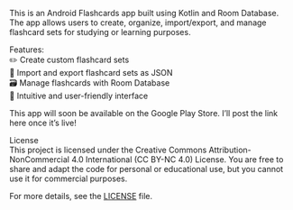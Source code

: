 This is an Android Flashcards app built using Kotlin and Room Database. The app allows users to create, organize, import/export, and manage flashcard sets for studying or learning purposes.  

Features:  
✏️ Create custom flashcard sets  
🔄 Import and export flashcard sets as JSON  
🗃️ Manage flashcards with Room Database  
🎨 Intuitive and user-friendly interface  
  
This app will soon be available on the Google Play Store. I’ll post the link here once it’s live!

License  
This project is licensed under the Creative Commons Attribution-NonCommercial 4.0 International (CC BY-NC 4.0) License. You are free to share and adapt the code for personal or educational use, but you cannot use it for commercial purposes.  

For more details, see the [LICENSE](License.txt) file.
